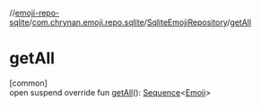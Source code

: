 //[emoji-repo-sqlite](../../../index.md)/[com.chrynan.emoji.repo.sqlite](../index.md)/[SqliteEmojiRepository](index.md)/[getAll](get-all.md)

# getAll

[common]\
open suspend override fun [getAll](get-all.md)(): [Sequence](https://kotlinlang.org/api/latest/jvm/stdlib/kotlin.sequences/-sequence/index.html)&lt;[Emoji](../../../../emoji-core/emoji-core/com.chrynan.emoji.core/-emoji/index.md)&gt;
